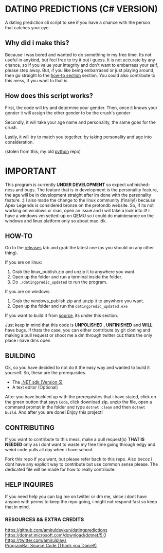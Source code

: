 # DATING PREDICTIONS (C# VERSION)
A dating prediction cli script to see if you have a chance with the person that catches your eye.

## Why did i make this?
Because i was bored and wanted to do something in my free time. Its not useful in anykind, but feel free to try it out i guess. It is not accurate by any chance, so if you value your integrity and don't want to embarrass your self, please step away. But, if you like being embarrased or just playing around, then go straight to the [how-to section](https://github.com/amiruldevkun/Dating-Prediction#how-to) section. You could also contribute to this mess, if you want to that is.


## How does this script works?

First, the code will try and determine your gender. Then, once it knows your gender it will assign the other gender to be the crush's gender

Secondly, it will take your age name and personality, the same goes for the crush. 

Lastly, it will try to match you together, by taking personality and age into consideration.

(stolen from this, my old [python](https://github.com/amiruldevkun/datingpredictions) repo)

# IMPORTANT

This program is currently __UNDER DEVELOPMENT__ so expect unfinished-ness and bugs. The feature that is in development is 
the personality feature, the age will be in development straight after im done with the personality feature. :) I also made the change to the linux community (finally!) because Apex Legends is considered bronze on the protondb website. So, if its not working on windows or mac, open an issue and i will take a look into it! I have a windows vm setted-up on QEMU so i could do maintenance on the windows and linux platform only so about mac idk.

## HOW-TO
Go to the [releases]("https://github.com/amiruldevkun/Dating-Prediction/releases") tab and grab the latest one (as you should on any other thing).

If you are on linux:
1. Grab the linux_publish.zip and unzip it to anywhere you want.
2. Open up the folder and run a terminal inside the folder.
3. Do `./datingpredic_updated` to run the program.

If you are on windows:
1. Grab the windows_publish.zip and unzip it to anywhere you want.
2. Open up the folder and run the `datingpredic_updated.exe`

If you want to build it from [source]("https://github.com/amiruldevkun/Dating-Prediction#building"), its under this section.

Just keep in mind that this code is __UNPOLISHED__ , __UNFINISHED__ and __WILL__ have bugs. If thats the case, you can either contribute by git cloning and making a pull request or shoot me a dm through twitter cuz thats the only place i have dms open.

## BUILDING
Ok, so you have decided to not do it the easy way and wanted to build it yourself. So, these are the prerequisites.

- The [.NET sdk (Version 5)](https://dotnet.microsoft.com/download/dotnet/5.0)
- A text editor (Optional) 

After you have buckled up with the prerequisites that i have stated, click on the green button that says `Code`, click download zip, unzip the file, open a command prompt in the folder and type `dotnet clean` and then `dotnet build`. And after you are done! Enjoy this project! 

## CONTRIBUTING
If you want to contribute to this mess, make a pull request(s) __THAT IS NEEDED__ only as i dont want to waste my free time going through edgy and weird code pulls all day when i have school. 

Fork this repo if you want, but please refer back to this repo. Also becoz i dont have any explicit way to contribute but use common sense please. The dedicated file will be made for how to really contribute.

## HELP INQUIRES 
If you need help you can tag me on twitter or dm me, since i dont have anyone with perms to keep the repo going, i might not respond fast so keep that in mind.


### RESOURCES && EXTRA CREDITS
https://github.com/amiruldevkun/datingpredictions <br />
https://dotnet.microsoft.com/download/dotnet/5.0 <br />
https://twitter.com/amirulplays <br />
[ProgramBar Source Code (Thank you Daniel!)](https://gist.github.com/DanielSWolf/0ab6a96899cc5377bf54)